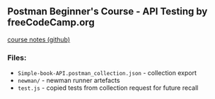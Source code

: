 ## Postman Beginner's Course - API Testing by freeCodeCamp.org
[course notes (github)](https://github.com/vdespa/introduction-to-postman-course)

### Files:
- `Simple-book-API.postman_collection.json` - collection export 
- `newman/` - newman runner artefacts
- `test.js` - copied tests from collection request for future recall